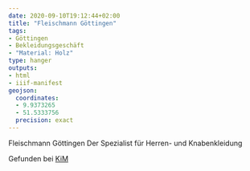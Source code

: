 ```yaml
---
date: 2020-09-10T19:12:44+02:00
title: "Fleischmann Göttingen"
tags:
- Göttingen
- Bekleidungsgeschäft
- "Material: Holz"
type: hanger
outputs:
- html
- iiif-manifest
geojson:
  coordinates:
  - 9.9373265
  - 51.5333756
  precision: exact
---
```

Fleischmann Göttingen Der Spezialist für Herren- und Knabenkleidung

<div class="source">Gefunden bei <a href="https://www.neue-arbeit-brockensammlung.de/geschaefte/zweigstelle-kim/">KiM</a></div>
